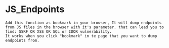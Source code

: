 # JS_Endpoints

    Add this fonction as bookmark in your browser, It will dump endpoints from JS files in the browser with it's parameter. that can lead you to find: SSRF OR XSS OR SQL or IDOR vulnerability.
    It works when you click "bookmark" in te page that you want to dump endpoints from.
